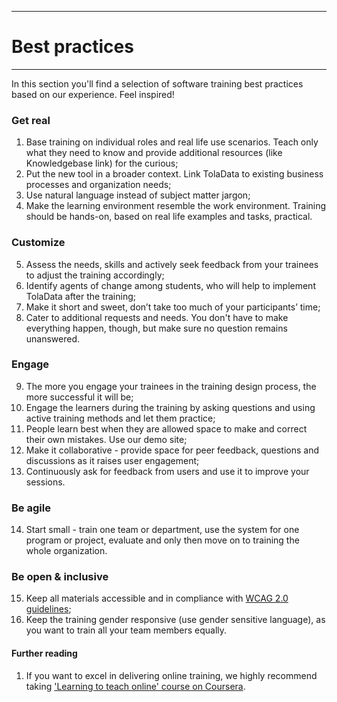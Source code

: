 ****
# Best practices
---
In this section you'll find a selection of software training best practices based on our experience. Feel inspired!

### Get real
1. Base training on individual roles and real life use scenarios. Teach only what they need to know and provide additional resources (like Knowledgebase link) for the curious;
2. Put the new tool in a broader context. Link TolaData to existing business processes and organization needs;
3. Use natural language instead of subject matter jargon;
4. Make the learning environment resemble the work environment. Training should be hands-on, based on real life examples and tasks, practical.

### Customize
5. Assess the needs, skills and actively seek feedback from your trainees to adjust the training accordingly;
6. Identify agents of change among students, who will help to implement TolaData after the training;
7. Make it short and sweet, don’t take too much of your participants’ time;
8. Cater to additional requests and needs. You don't have to make everything happen, though, but make sure no question remains unanswered.

### Engage
9. The more you engage your trainees in the training design process, the more successful it will be;
10. Engage the learners during the training by asking questions and using active training methods and let them practice; 
11. People learn best when they are allowed space to make and correct their own mistakes. Use our demo site;
12. Make it collaborative - provide space for peer feedback, questions and discussions as it raises user engagement;
13. Continuously ask for feedback from users and use it to improve your sessions.

### Be agile
14. Start small - train one team or department, use the system for one program or project, evaluate and only then move on to training the whole organization.

### Be open & inclusive
15. Keep all materials accessible and in compliance with [WCAG 2.0 guidelines](https://www.w3.org/TR/WCAG20/);
16. Keep the training gender responsive (use gender sensitive language), as you want to train all your team members equally.

#### Further reading
1. If you want to excel in delivering online training, we highly recommend taking ['Learning to teach online' course on Coursera](https://www.coursera.org/learn/teach-online).















